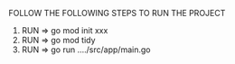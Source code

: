FOLLOW THE FOLLOWING STEPS TO RUN THE PROJECT

1) RUN => go mod init xxx
2) RUN => go mod tidy
3) RUN => go run ..../src/app/main.go